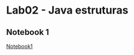 # Lab02 - Java estruturas

## Notebook 1 
[Notebook1](notebook/lab02-java-estruturas-ra247315.ipynb)
